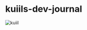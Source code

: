 # kuiils-dev-journal
![kuiil](https://user-images.githubusercontent.com/130340377/232276847-dfdb081e-606f-4eca-9d14-c643819e7d10.png)
